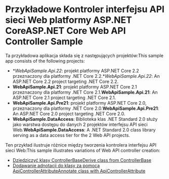# <a name="aspnet-core-web-api-controller-sample"></a><span data-ttu-id="583f4-101">Przykładowe Kontroler interfejsu API sieci Web platformy ASP.NET Core</span><span class="sxs-lookup"><span data-stu-id="583f4-101">ASP.NET Core Web API Controller Sample</span></span>

<span data-ttu-id="583f4-102">Ta przykładowa aplikacja składa się z następujących projektów:</span><span class="sxs-lookup"><span data-stu-id="583f4-102">This sample app consists of the following projects:</span></span>

- <span data-ttu-id="583f4-103">\**WebApiSample.Api.22*: projekt platformy ASP.NET Core 2.2 przeznaczony dla platformy .NET Core 2.2.</span><span class="sxs-lookup"><span data-stu-id="583f4-103">\**WebApiSample.Api.22*: An ASP.NET Core 2.2 project targeting .NET Core 2.2.</span></span>
- <span data-ttu-id="583f4-104">**WebApiSample.Api.21**: projekt platformy ASP.NET Core 2.1 przeznaczony dla platformy .NET Core 2.1.</span><span class="sxs-lookup"><span data-stu-id="583f4-104">**WebApiSample.Api.21**: An ASP.NET Core 2.1 project targeting .NET Core 2.1.</span></span>
- <span data-ttu-id="583f4-105">**WebApiSample.Api.Pre21**: projekt platformy ASP.NET Core 2.0, przeznaczony dla platformy .NET Core 2.0.</span><span class="sxs-lookup"><span data-stu-id="583f4-105">**WebApiSample.Api.Pre21**: An ASP.NET Core 2.0 project targeting .NET Core 2.0.</span></span>
- <span data-ttu-id="583f4-106">**WebApiSample.DataAccess**: Biblioteka klas .NET Standard 2.0 służy jako warstwa dostępu do danych 2 projektów interfejsu API sieci Web.</span><span class="sxs-lookup"><span data-stu-id="583f4-106">**WebApiSample.DataAccess**: A .NET Standard 2.0 class library serving as a data access tier for the 2 Web API projects.</span></span>

<span data-ttu-id="583f4-107">Ten przykład ilustruje różnice między tworzenia kontrolera interfejsu API sieci Web:</span><span class="sxs-lookup"><span data-stu-id="583f4-107">This sample illustrates variations of Web API controller creation:</span></span>

- [<span data-ttu-id="583f4-108">Dziedziczyć klasy ControllerBase</span><span class="sxs-lookup"><span data-stu-id="583f4-108">Derive class from ControllerBase</span></span>](https://docs.microsoft.com/aspnet/core/web-api#derive-class-from-controllerbase)
- [<span data-ttu-id="583f4-109">Dodawanie adnotacji do klasy za pomocą ApiControllerAttribute</span><span class="sxs-lookup"><span data-stu-id="583f4-109">Annotate class with ApiControllerAttribute</span></span>](https://docs.microsoft.com/aspnet/core/web-api#annotate-class-with-apicontrollerattribute)

